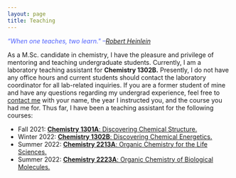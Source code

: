 ```yaml
---
layout: page
title: Teaching
---
```


<span style = "color:#4D5FFF">*“When one teaches, two learn." –[Robert Heinlein](https://www.goodreads.com/author/show/205.Robert_A_Heinlein)* </span>

As a M.Sc. candidate in chemistry, I have the pleasure and privilege of mentoring and teaching undergraduate students. 
Currently, I am a laboratory teaching assistant for **Chemistry 1302B.**
Presently, I do not have any office hours and current students should contact the laboratory coordinator for all lab-related inquiries. If you are a former student of mine and have any questions regarding my undergrad experience, feel free to [contact me](https://mraheb.github.io/contactme/) with your name, the year I instructed you, and the course you had me for. Thus far, I have been a teaching assistant for the following courses:

* Fall 2021: [**Chemistry 1301A**: Discovering Chemical Structure.](https://www.uwo.ca/chem/pdfs/undergraduate/docs/outlines/1301.pdf)
* Winter 2022: [**Chemistry 1302B**: Discovering Chemical Energetics.](https://www.uwo.ca/chem/pdfs/undergraduate/docs/outlines/1302.pdf)
* Summer 2022: [**Chemistry 2213A**: Organic Chemistry for the Life Sciences.](https://www.uwo.ca/chem/pdfs/undergraduate/docs/outlines/2213.pdf)
* Summer 2022: [**Chemistry 2223A**: Organic Chemistry of Biological Molecules.](https://www.uwo.ca/chem/pdfs/undergraduate/docs/outlines/2223.pdf)


